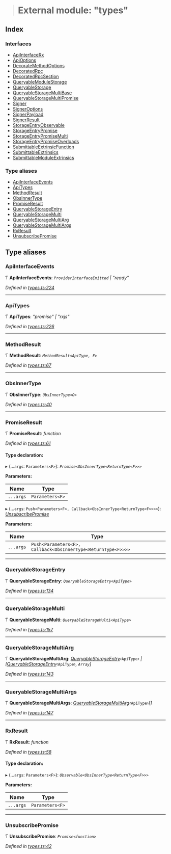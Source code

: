 > # External module: "types"

## Index

### Interfaces

* [ApiInterfaceRx](../interfaces/_types_.apiinterfacerx.md)
* [ApiOptions](../interfaces/_types_.apioptions.md)
* [DecorateMethodOptions](../interfaces/_types_.decoratemethodoptions.md)
* [DecoratedRpc](../interfaces/_types_.decoratedrpc.md)
* [DecoratedRpcSection](../interfaces/_types_.decoratedrpcsection.md)
* [QueryableModuleStorage](../interfaces/_types_.queryablemodulestorage.md)
* [QueryableStorage](../interfaces/_types_.queryablestorage.md)
* [QueryableStorageMultiBase](../interfaces/_types_.queryablestoragemultibase.md)
* [QueryableStorageMultiPromise](../interfaces/_types_.queryablestoragemultipromise.md)
* [Signer](../interfaces/_types_.signer.md)
* [SignerOptions](../interfaces/_types_.signeroptions.md)
* [SignerPayload](../interfaces/_types_.signerpayload.md)
* [SignerResult](../interfaces/_types_.signerresult.md)
* [StorageEntryObservable](../interfaces/_types_.storageentryobservable.md)
* [StorageEntryPromise](../interfaces/_types_.storageentrypromise.md)
* [StorageEntryPromiseMulti](../interfaces/_types_.storageentrypromisemulti.md)
* [StorageEntryPromiseOverloads](../interfaces/_types_.storageentrypromiseoverloads.md)
* [SubmittableExtrinsicFunction](../interfaces/_types_.submittableextrinsicfunction.md)
* [SubmittableExtrinsics](../interfaces/_types_.submittableextrinsics.md)
* [SubmittableModuleExtrinsics](../interfaces/_types_.submittablemoduleextrinsics.md)

### Type aliases

* [ApiInterfaceEvents](_types_.md#apiinterfaceevents)
* [ApiTypes](_types_.md#apitypes)
* [MethodResult](_types_.md#methodresult)
* [ObsInnerType](_types_.md#obsinnertype)
* [PromiseResult](_types_.md#promiseresult)
* [QueryableStorageEntry](_types_.md#queryablestorageentry)
* [QueryableStorageMulti](_types_.md#queryablestoragemulti)
* [QueryableStorageMultiArg](_types_.md#queryablestoragemultiarg)
* [QueryableStorageMultiArgs](_types_.md#queryablestoragemultiargs)
* [RxResult](_types_.md#rxresult)
* [UnsubscribePromise](_types_.md#unsubscribepromise)

## Type aliases

###  ApiInterfaceEvents

Ƭ **ApiInterfaceEvents**: *`ProviderInterfaceEmitted` | "ready"*

*Defined in [types.ts:224](https://github.com/polkadot-js/api/blob/19c3e4b/packages/api/src/types.ts#L224)*

___

###  ApiTypes

Ƭ **ApiTypes**: *"promise" | "rxjs"*

*Defined in [types.ts:226](https://github.com/polkadot-js/api/blob/19c3e4b/packages/api/src/types.ts#L226)*

___

###  MethodResult

Ƭ **MethodResult**: *`MethodResult<ApiType, F>`*

*Defined in [types.ts:67](https://github.com/polkadot-js/api/blob/19c3e4b/packages/api/src/types.ts#L67)*

___

###  ObsInnerType

Ƭ **ObsInnerType**: *`ObsInnerType<O>`*

*Defined in [types.ts:40](https://github.com/polkadot-js/api/blob/19c3e4b/packages/api/src/types.ts#L40)*

___

###  PromiseResult

Ƭ **PromiseResult**: *function*

*Defined in [types.ts:61](https://github.com/polkadot-js/api/blob/19c3e4b/packages/api/src/types.ts#L61)*

#### Type declaration:

▸ (...`args`: `Parameters<F>`): *`Promise<ObsInnerType<ReturnType<F>>>`*

**Parameters:**

Name | Type |
------ | ------ |
`...args` | `Parameters<F>` |

▸ (...`args`: `Push<Parameters<F>, Callback<ObsInnerType<ReturnType<F>>>>`): *[UnsubscribePromise](_types_.md#unsubscribepromise)*

**Parameters:**

Name | Type |
------ | ------ |
`...args` | `Push<Parameters<F>, Callback<ObsInnerType<ReturnType<F>>>>` |

___

###  QueryableStorageEntry

Ƭ **QueryableStorageEntry**: *`QueryableStorageEntry<ApiType>`*

*Defined in [types.ts:134](https://github.com/polkadot-js/api/blob/19c3e4b/packages/api/src/types.ts#L134)*

___

###  QueryableStorageMulti

Ƭ **QueryableStorageMulti**: *`QueryableStorageMulti<ApiType>`*

*Defined in [types.ts:157](https://github.com/polkadot-js/api/blob/19c3e4b/packages/api/src/types.ts#L157)*

___

###  QueryableStorageMultiArg

Ƭ **QueryableStorageMultiArg**: *[QueryableStorageEntry](_types_.md#queryablestorageentry)‹*`ApiType`*› | [[QueryableStorageEntry](_types_.md#queryablestorageentry)‹*`ApiType`*›, `Array`]*

*Defined in [types.ts:143](https://github.com/polkadot-js/api/blob/19c3e4b/packages/api/src/types.ts#L143)*

___

###  QueryableStorageMultiArgs

Ƭ **QueryableStorageMultiArgs**: *[QueryableStorageMultiArg](_types_.md#queryablestoragemultiarg)‹*`ApiType`*›[]*

*Defined in [types.ts:147](https://github.com/polkadot-js/api/blob/19c3e4b/packages/api/src/types.ts#L147)*

___

###  RxResult

Ƭ **RxResult**: *function*

*Defined in [types.ts:58](https://github.com/polkadot-js/api/blob/19c3e4b/packages/api/src/types.ts#L58)*

#### Type declaration:

▸ (...`args`: `Parameters<F>`): *`Observable<ObsInnerType<ReturnType<F>>>`*

**Parameters:**

Name | Type |
------ | ------ |
`...args` | `Parameters<F>` |

___

###  UnsubscribePromise

Ƭ **UnsubscribePromise**: *`Promise<function>`*

*Defined in [types.ts:42](https://github.com/polkadot-js/api/blob/19c3e4b/packages/api/src/types.ts#L42)*